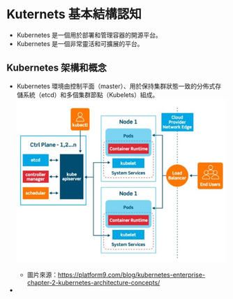 # Kuternets 基本結構認知
+ Kubernetes 是一個用於部署和管理容器的開源平台。
+ Kubernetes 是一個非常靈活和可擴展的平台。

## Kubernetes 架構和概念
+ Kubernetes 環境由控制平面（master）、用於保持集群狀態一致的分佈式存儲系統（etcd）和多個集群節點（Kubelets）組成。
![Kubernetes 架構概覽](1.jpg)
  + 圖片來源：https://platform9.com/blog/kubernetes-enterprise-chapter-2-kubernetes-architecture-concepts/

+ 